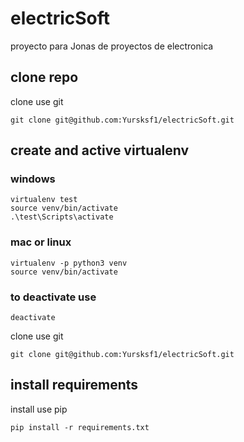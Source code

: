 # electricSoft
proyecto para Jonas de proyectos de electronica 

## clone repo
clone use git
```
git clone git@github.com:Yursksf1/electricSoft.git
```

## create and active virtualenv
### windows
```
virtualenv test
source venv/bin/activate
.\test\Scripts\activate
```

### mac or linux
```
virtualenv -p python3 venv
source venv/bin/activate
```

### to deactivate use 
```
deactivate
```

clone use git
```
git clone git@github.com:Yursksf1/electricSoft.git
```


## install requirements
install use pip
```
pip install -r requirements.txt
```
